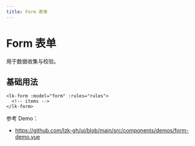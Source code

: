 ```yaml
---
title: Form 表单
---
```


# Form 表单

用于数据收集与校验。

## 基础用法

```vue
<lk-form :model="form" :rules="rules">
  <!-- items -->
</lk-form>
```

参考 Demo：
- https://github.com/lzk-gh/ui/blob/main/src/components/demos/form-demo.vue
